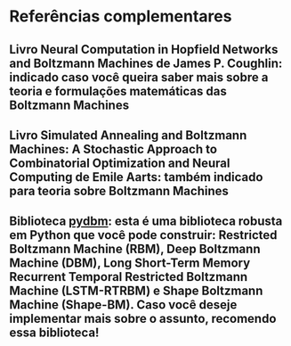 # Referências complementares

## Livro Neural Computation in Hopfield Networks and Boltzmann Machines de James P. Coughlin: indicado caso você queira saber mais sobre a teoria e formulações matemáticas das Boltzmann Machines

## Livro Simulated Annealing and Boltzmann Machines: A Stochastic Approach to Combinatorial Optimization and Neural Computing de Emile Aarts: também indicado para teoria sobre Boltzmann Machines

## Biblioteca [pydbm](https://pypi.org/project/pydbm/): esta é uma biblioteca robusta em Python que você pode construir: Restricted Boltzmann Machine (RBM), Deep Boltzmann Machine (DBM), Long Short-Term Memory Recurrent Temporal Restricted Boltzmann Machine (LSTM-RTRBM) e Shape Boltzmann Machine (Shape-BM). Caso você deseje implementar mais sobre o assunto, recomendo essa biblioteca!

